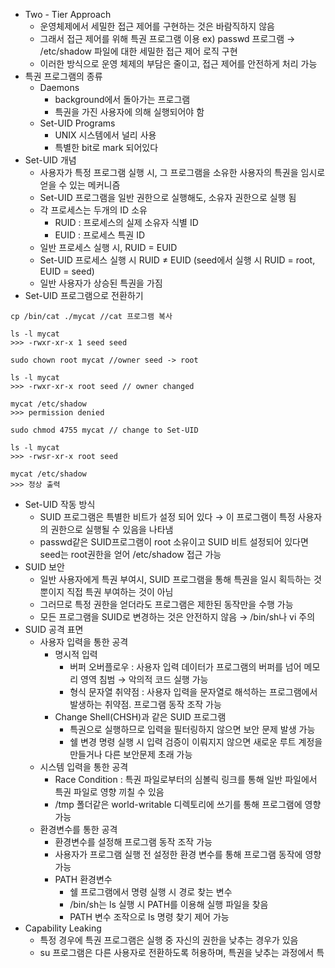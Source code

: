 - Two - Tier Approach
	- 운영체제에서 세밀한 접근 제어를 구현하는 것은 바람직하지 않음
	- 그래서 접근 제어를 위해 특권 프로그램 이용
	  ex) passwd 프로그램 → /etc/shadow 파일에 대한 세밀한 접근 제어 로직 구현
	- 이러한 방식으로 운영 체제의 부담은 줄이고, 접근 제어를 안전하게 처리 가능
- 특권 프로그램의 종류
	- Daemons
		- background에서 돌아가는 프로그램
		- 특권을 가진 사용자에 의해 실행되어야 함
	- Set-UID Programs
		- UNIX 시스템에서 널리 사용
		- 특별한 bit로 mark 되어있다
- Set-UID 개념
	- 사용자가 특정 프로그램 실행 시, 그 프로그램을 소유한 사용자의 특권을 임시로 얻을 수 있는 메커니즘
	- Set-UID 프로그램을 일반 권한으로 실행해도, 소유자 권한으로 실행 됨
	- 각 프로세스는 두개의 ID 소유
		- RUID : 프로세스의 실제 소유자 식별 ID
		- EUID : 프로세스 특권 ID
	- 일반 프로세스 실행 시, RUID = EUID
	- Set-UID 프로세스 실행 시 RUID  ≠ EUID (seed에서 실행 시 RUID = root, EUID = seed)
	- 일반 사용자가 상승된 특권을 가짐
- Set-UID 프로그램으로 전환하기
```shell
cp /bin/cat ./mycat //cat 프로그램 복사

ls -l mycat
>>> -rwxr-xr-x 1 seed seed

sudo chown root mycat //owner seed -> root

ls -l mycat
>>> -rwxr-xr-x root seed // owner changed

mycat /etc/shadow
>>> permission denied

sudo chmod 4755 mycat // change to Set-UID

ls -l mycat
>>> -rwsr-xr-x root seed

mycat /etc/shadow
>>> 정상 출력
```
- Set-UID 작동 방식
	- SUID 프로그램은 특별한 비트가 설정 되어 있다
	  → 이 프로그램이 특정 사용자의 권한으로 실행될 수 있음을 나타냄
	- passwd같은 SUID프로그램이 root 소유이고 SUID 비트 설정되어 있다면 seed는 root권한을 얻어 /etc/shadow 접근 가능
- SUID 보안
	- 일반 사용자에게 특권 부여시, SUID 프로그램을 통해 특권을 일시 획득하는 것 뿐이지 직접 특권 부여하는 것이 아님
	- 그러므로 특정 권한을 얻더라도 프로그램은 제한된 동작만을 수행 가능
	- 모든 프로그램을 SUID로 변경하는 것은 안전하지 않음 → /bin/sh나 vi 주의
- SUID 공격 표면
	- 사용자 입력을 통한 공격
		- 명시적 입력 
			- 버퍼 오버플로우 : 사용자 입력 데이터가 프로그램의 버퍼를 넘어 메모리 영역 침범 → 악의적 코드 실행 가능
			- 형식 문자열 취약점 : 사용자 입력을 문자열로 해석하는 프로그램에서 발생하는 취약점. 프로그램 동작 조작 가능
		- Change Shell(CHSH)과 같은 SUID 프로그램
			- 특권으로 실행하므로 입력을 필터링하지 않으면 보안 문제 발생 가능
			- 쉘 변경 명령 실행 시 입력 검증이 이뤄지지 않으면 새로운 루트 계정을 만들거나 다른 보안문제 초래 가능
	- 시스템 입력을 통한 공격
		- Race Condition : 특권 파일로부터의 심볼릭 링크를 통해 일반 파일에서 특권 파일로 영향 끼칠 수 있음
		- /tmp 폴더같은 world-writable 디렉토리에 쓰기를 통해 프로그램에 영향 가능
	- 환경변수를 통한 공격
		- 환경변수를 설정해 프로그램 동작 조작 가능
		- 사용자가 프로그램 실행 전 설정한 환경 변수를 통해 프로그램 동작에 영향 가능
		- PATH 환경변수
			- 쉘 프로그램에서 명령 실행 시 경로 찾는 변수
			- /bin/sh는 ls 실행 시 PATH를 이용해 실행 파일을 찾음
			- PATH 변수 조작으로 ls 명령 찾기 제어 가능
- Capability Leaking
	- 특정 경우에 특권 프로그램은 실행 중 자신의 권한을 낮추는 경우가 있음
	- su 프로그램은 다른 사용자로 전환하도록 허용하며, 특권을 낮추는 과정에서 특